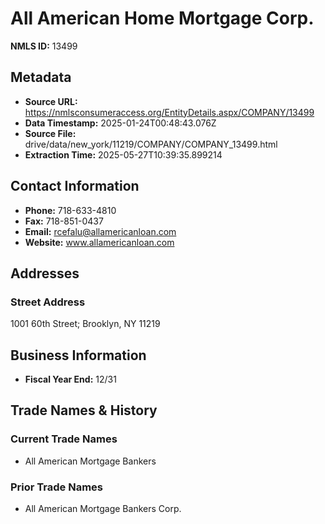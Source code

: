 # All American Home Mortgage Corp.

**NMLS ID:** 13499

## Metadata
- **Source URL:** https://nmlsconsumeraccess.org/EntityDetails.aspx/COMPANY/13499
- **Data Timestamp:** 2025-01-24T00:48:43.076Z
- **Source File:** drive/data/new_york/11219/COMPANY/COMPANY_13499.html
- **Extraction Time:** 2025-05-27T10:39:35.899214

## Contact Information
- **Phone:** 718-633-4810
- **Fax:** 718-851-0437
- **Email:** rcefalu@allamericanloan.com
- **Website:** www.allamericanloan.com

## Addresses
### Street Address
1001 60th Street; Brooklyn, NY 11219

## Business Information
- **Fiscal Year End:** 12/31

## Trade Names & History
### Current Trade Names
- All American Mortgage Bankers

### Prior Trade Names
- All American Mortgage Bankers Corp.
